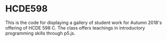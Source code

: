 # HCDE598

This is the code for displaying a gallery of student work for Autumn 2018's offering of HCDE 598 C. The class offers 
teachings in introductory programming skills through p5.js.
